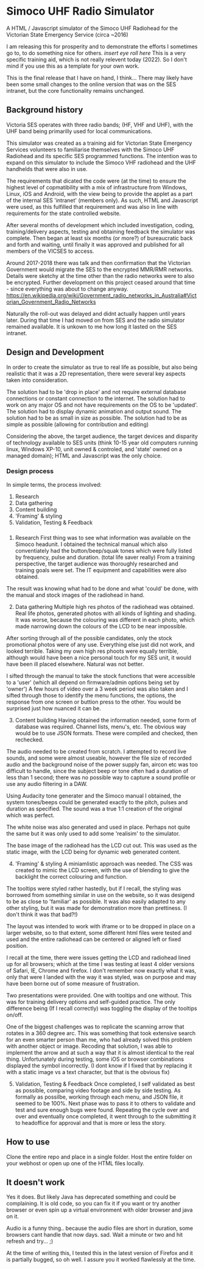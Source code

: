 # Simoco UHF Radio Simulator
A HTML / Javascript simulator of the Simoco UHF Radiohead for the Victorian State Emergency Service (circa ~2016)

I am releasing this for prosperity and to demonstrate the efforts I sometimes go to, to do something nice for others. *insert eye roll here*
This is a very specific training aid, which is not really relevent today (2022). So I don't mind if you use this as a template for your own work.

This is the final release that I have on hand, I think... There may likely have been some small changes to the online version that was on the SES intranet, but the core functionality remains unchanged.

## Background history
Victoria SES operates with three radio bands; (HF, VHF and UHF), with the UHF band being primarilly used for local communications. 

This simulator was created as a training aid for Victorian State Emergency Services volunteers to familiarise themselves with the Simoco UHF Radiohead and its specific SES programmed functions. The intention was to expand on this simulator to include the Simoco VHF radiohead and the UHF handhelds that were also in use.

The requirements that dicated the code were (at the time) to ensure the highest level of copmatibility with a mix of infrastructure from Windows, Linux, iOS and Android, with the view being to provide the applet as a part of the internal SES 'intranet' (members only). As such, HTML and Javascript were used, as this fulfilled that requirement and was also in line with requirements for the state controlled website.

After several months of development which included investigation, coding, training/delivery aspects, testing and obtaining feedback the simulator was complete. Then began at least six months (or more?) of bureaucratic back and forth and waiting, until finally it was approved and published for all members of the VICSES to access.

Around 2017-2018 there was talk and then confirmation that the Victorian Government would migrate the SES to the encrypted MMR/RMR networks. Details were sketchy at the time other than the radio networks were to also be encrypted. Further development on this project ceased around that time - since everything was about to change anyway. https://en.wikipedia.org/wiki/Government_radio_networks_in_Australia#Victorian_Government_Radio_Networks

Naturally the roll-out was delayed and didnt actually happen until years later. During that time I had moved on from SES and the radio simulator remained available. It is unkown to me how long it lasted on the SES intranet.

## Design and Development
In order to create the simulator as true to real life as possible, but also being realistic that it was a 2D representation, there were several key aspects taken into consideration.

The solution had to be 'drop in place' and not require external database connections or constant connection to the internet.
The solution had to work on any major OS and not have requirements on the OS to be 'updated'.
The solution had to display dynamic animation and output sound.
The solution had to be as small in size as possible.
The solution had to be as simple as possible (allowing for contribution and editing)

Considering the above, the target audience, the target devices and disparity of technology available to SES units (think 10-15 year old computers running linux, Windows XP-10, unit owned & controled, and 'state' owned on a managed domain); HTML and Javascript was the only choice.

### Design process
In simple terms, the process involved:

1. Research
2. Data gathering
3. Content building
4. 'Framing' & styling
5. Validation, Testing & Feedback
###

1. Research
First thing was to see what information was available on the Simoco headunit. I obtained the technical manual which also conventiately had the button/beep/squak tones which were fully listed by frequency, pulse and duration. (total life saver really)
From a training perspective, the target audience was thoroughly researched and training goals were set. The IT equipment and capabilities were also obtained.

The result was knowing what had to be done and what 'could' be done, with the manual and stock images of the radiohead in hand.

2. Data gathering
Multiple high res photos of the radiohead was obtained. Real life photos, generated photos with all kinds of lighting and shading. It was worse, because the colouring was different in each photo, which made narrowing down the colours of the LCD to be near impossible.

After sorting through all of the possible candidates, only the stock promotional photos were of any use. Everything else just did not work, and looked terrible.
Taking my own high res phoots were equally terrible, although would have been a nice personal touch for my SES unit, it would have been ill placed elsewhere. Natural was not better.

I sifted through the manual to take the stock functions that were accessible to a 'user' (which all depend on firmware/admin options being set by 'owner')
A few hours of video over a 3 week period was also taken and I sifted through those to identify the menu functions, the options, the response from one screen or buttion press to the other. You would be surprised just how nuanced it can be.

3. Content building
Having obtained the information needed, some form of database was required. Channel lists, menu's, etc. The obvious way would be to use JSON formats. These were compiled and checked, then rechecked.

The audio needed to be created from scratch. I attempted to record live sounds, and some were almost useable, however the file size of recorded audio and the background noise of the power supply fan, aircon etc was too difficult to handle, since the subject beep or tone often had a duration of less than 1 second; there was no possible way to capture a sound profile or use any audio filtering in a DAW.

Using Audacity tone generater and the Simoco manual I obtained, the system tones/beeps could be generated exactly to the pitch, pulses and duration as specified. The sound was a true 1:1 creation of the original which was perfect.

The white noise was also generated and used in place. Perhaps not quite the same but it was only used to add some 'realisim' to the simulator.

The base image of the radiohead has the LCD cut out. This was used as the static image, with the LCD being for dynamic web generated content.

4. 'Framing' & styling
A miniamlistic approach was needed.
The CSS was created to mimic the LCD screen, with the use of blending to give the backlight the correct colouring and function.

The tooltips were styled rather hastedly, but if I recall, the styling was borrowed from something similar in use on the website, so it was desigend to be as close to 'familiar' as possible. It was also easily adapted to any other styling, but it was made for demonstration more than prettiness. (I don't think it was that bad?!)

The layout was intended to work with iframe or to be dropped in place on a larger website, so to that extent, some different html files were tested and used and the entire radiohead can be centered or aligned left or fixed position.

I recall at the time, there were issues getting the LCD and radiohead lined up for all browsers; which at the time I was testing at least 4 older versions of Safari, IE, Chrome and firefox. I don't remember now exactly what it was, only that were I landed with the way it was styled, was on purpose and may have been borne out of some measure of frustration.

Two presentations were provided. One with tooltips and one without. This was for training delivery options and self-guided practice. The only difference being (If I recall correctly) was toggling the display of the tooltips on/off.

One of the biggest challenges was to replicate the scanning arrow that rotates in a 360 degree arc. This was something that took extensive search for an even smarter person than me, who had already solved this problem with another object or image. Recoding that solution, I was able to implement the arrow and at such a way that it is almost identical to the real thing. Unfortunately during testing, some iOS or browser combinations displayed the symbol incorrectly. (I dont know if I fixed that by replacing it with a static image vs a text character, but that is the obvious fix)

5. Validation, Testing & Feedback
Once completed, I self validated as best as possible, comparing video footage and side by side testing. As formally as possilbe, working through each menu, and JSON file, it seemed to be 100%. Next phase was to pass it to others to validate and test and sure enough bugs were found.
Repeating the cycle over and over and eventually once completed, it went through to the submitting it to headoffice for approval and that is more or less the story.

## How to use
Clone the entire repo and place in a single folder. Host the entire folder on your webhost or open up one of the HTML files locally.

## It doesn't work
Yes it does. But likely Java has deprecated something and could be complaining. 
It is old code, so you can fix it if you want or try another browser or even spin up a virtual environment with older browser and java on it.

Audio is a funny thing.. because the audio files are short in duration, some browsers cant handle that now days. sad. Wait a minute or two and hit refresh and try... ;)

At the time of writing this, I tested this in the latest version of Firefox and it is partially bugged, so oh well.
I assure you it worked flawlessly at the time.

